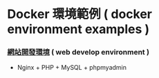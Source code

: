 # Docker 環境範例 ( docker environment examples )

### [網站開發環境](https://github.com/ray247k/docker_env/tree/master/nginx_php_mysql) ( web develop environment )
- Nginx + PHP + MySQL + phpmyadmin